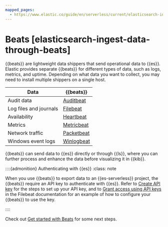 ```yaml
---
mapped_pages:
  - https://www.elastic.co/guide/en/serverless/current/elasticsearch-ingest-data-through-beats.html
---
```


# Beats [elasticsearch-ingest-data-through-beats]

{{beats}} are lightweight data shippers that send operational data to {{es}}. Elastic provides separate {{beats}} for different types of data, such as logs, metrics, and uptime. Depending on what data you want to collect, you may need to install multiple shippers on a single host.

| Data | {{beats}} |
| --- | --- |
| Audit data | [Auditbeat](https://www.elastic.co/products/beats/auditbeat) |
| Log files and journals | [Filebeat](https://www.elastic.co/products/beats/filebeat) |
| Availability | [Heartbeat](https://www.elastic.co/products/beats/heartbeat) |
| Metrics | [Metricbeat](https://www.elastic.co/products/beats/metricbeat) |
| Network traffic | [Packetbeat](https://www.elastic.co/products/beats/packetbeat) |
| Windows event logs | [Winlogbeat](https://www.elastic.co/products/beats/winlogbeat) |

{{beats}} can send data to {{es}} directly or through {{ls}}, where you can further process and enhance the data before visualizing it in {{kib}}.

::::{admonition} Authenticating with {{es}}
:class: note

When you use {{beats}} to export data to an {{es-serverless}} project, the {{beats}} require an API key to authenticate with {{es}}. Refer to [Create API key](docs-content://solutions/search/search-connection-details.md#create-an-api-key-serverless) for the steps to set up your API key, and to [Grant access using API keys](https://www.elastic.co/guide/en/beats/filebeat/current/beats-api-keys.md) in the Filebeat documentation for an example of how to configure your {{beats}} to use the key.

::::


Check out [Get started with Beats](/reference/index.md) for some next steps.

